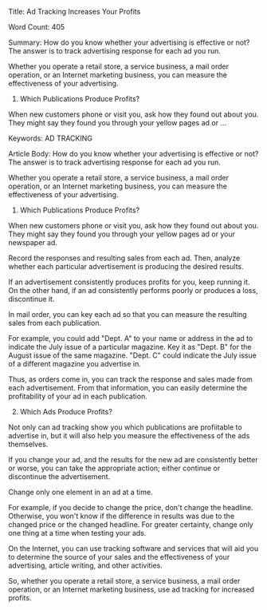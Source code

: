 Title: 
Ad Tracking Increases Your Profits

Word Count:
405

Summary:
How do you know whether your advertising is effective or not? The answer is to track advertising response for each ad you run.

Whether you operate a retail store, a service business, a mail order operation, or an Internet marketing business, you can measure the effectiveness of your advertising.

1. Which Publications Produce Profits?

When new customers phone or visit you, ask how they found out about you. They might say they found you through your yellow pages ad or ...


Keywords:
AD TRACKING


Article Body:
How do you know whether your advertising is effective or not? The answer is to track advertising response for each ad you run.

Whether you operate a retail store, a service business, a mail order operation, or an Internet marketing business, you can measure the effectiveness of your advertising.

1. Which Publications Produce Profits?

When new customers phone or visit you, ask how they found out about you. They might say they found you through your yellow pages ad or your newspaper ad.

Record the responses and resulting sales from each ad. Then, analyze whether each particular advertisement is producing the desired results.

If an advertisement consistently produces profits for you, keep running it. On the other hand, if an ad consistently performs poorly or produces a loss, discontinue it.

In mail order, you can key each ad so that you can measure the resulting sales from each publication.

For example, you could add "Dept. A" to your name or address in the ad to indicate the July issue of a particular magazine. Key it as "Dept. B" for the August issue of the same magazine. "Dept. C" could indicate the July issue of a different magazine you advertise in.

Thus, as orders come in, you can track the response and sales made from each advertisement. From that information, you can easily determine the profitability of your ad in each publication.

2. Which Ads Produce Profits?

Not only can ad tracking show you which publications are profiitable to advertise in, but it will also help you measure the effectiveness of the ads themselves.

If you change your ad, and the results for the new ad are consistently better or worse, you can take the appropriate action; either continue or discontinue the advertisement.

Change only one element in an ad at a time. 

For example, if you decide to change the price, don't change the headline. Otherwise, you won't know if the difference in results was due to the changed price or the changed headline. For greater certainty, change only one thing at a time when testing your ads.

On the Internet, you can use tracking software and services that will aid you to determine the source of your sales and the effectiveness of your advertising, article writing, and other activities.

So, whether you operate a retail store, a service business, a mail order operation, or an Internet marketing business, use ad tracking for increased profits.


